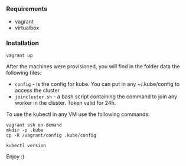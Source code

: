 ### Requirements

- vagrant
- virtualbox

### Installation
``` /bin/sh
vagrant up
```

After the machines were provisioned, you will find in the folder data the following files:

- `config` - is the config for kube. You can put in any ~/.kube/config to access the cluster
- `joincluster.sh` - a bash script containing the command to join any worker in the cluster. Token valid for 24h.

To use the kubectl in any VM use the following commands:
```
vagrant ssh on-demand
mkdir -p .kube
cp -R /vagrant/config .kube/config

kubectl version
```

Enjoy :)